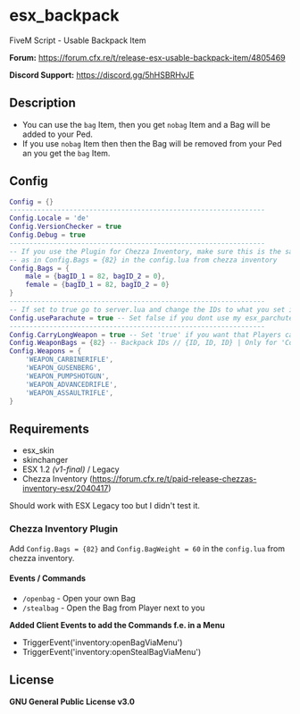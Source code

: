 # esx_backpack
FiveM Script - Usable Backpack Item

**Forum:** https://forum.cfx.re/t/release-esx-usable-backpack-item/4805469

**Discord Support:** https://discord.gg/5hHSBRHvJE

## Description
* You can use the `bag` Item, then you get `nobag` Item and a Bag will be added to your Ped.
* If you use `nobag` Item then then the Bag will be removed from your Ped an you get the `bag` Item.

## Config
```lua
Config = {}
----------------------------------------------------------------
Config.Locale = 'de'
Config.VersionChecker = true
Config.Debug = true
----------------------------------------------------------------
-- If you use the Plugin for Chezza Inventory, make sure this is the same ID
-- as in Config.Bags = {82} in the config.lua from chezza inventory
Config.Bags = {
    male = {bagID_1 = 82, bagID_2 = 0},
    female = {bagID_1 = 82, bagID_2 = 0}
}
----------------------------------------------------------------
-- If set to true go to server.lua and change the IDs to what you set in esx_parachute
Config.useParachute = true -- Set false if you dont use my esx_parchute Script
----------------------------------------------------------------
Config.CarryLongWeapon = true -- Set 'true' if you want that Players can only carry a Weapon if they have a Bag
Config.WeaponBags = {82} -- Backpack IDs // {ID, ID, ID} | Only for 'Config.CarryLongWeapon' function!!
Config.Weapons = {
    'WEAPON_CARBINERIFLE',
    'WEAPON_GUSENBERG',
    'WEAPON_PUMPSHOTGUN',
    'WEAPON_ADVANCEDRIFLE',
    'WEAPON_ASSAULTRIFLE',
}
```

## Requirements
* esx_skin
* skinchanger
* ESX 1.2 *(v1-final)* / Legacy
* Chezza Inventory (https://forum.cfx.re/t/paid-release-chezzas-inventory-esx/2040417)

Should work with ESX Legacy too but I didn't test it.

### Chezza Inventory Plugin

Add `Config.Bags = {82}` and `Config.BagWeight = 60` in the `config.lua` from chezza inventory.

#### Events / Commands
* `/openbag` - Open your own Bag
* `/stealbag` - Open the Bag from Player next to you

**Added Client Events to add the Commands f.e. in a Menu**
* TriggerEvent('inventory:openBagViaMenu')
* TriggerEvent('inventory:openStealBagViaMenu')

## License
**GNU General Public License v3.0**
